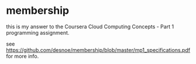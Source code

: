 # membership

this is my answer to the Coursera Cloud Computing Concepts - Part 1 programming assignment.

see https://github.com/desnoe/membership/blob/master/mp1_specifications.pdf for more info.
